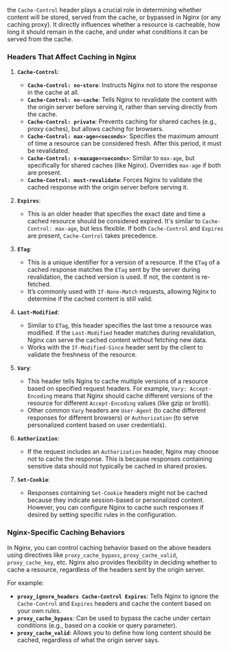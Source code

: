 the `Cache-Control` header plays a crucial role in determining whether content will be stored, served from the cache, or bypassed in Nginx (or any caching proxy). It directly influences whether a resource is cacheable, how long it should remain in the cache, and under what conditions it can be served from the cache.

### Headers That Affect Caching in Nginx

1. **`Cache-Control`**:
    
    - **`Cache-Control: no-store`**: Instructs Nginx not to store the response in the cache at all.
    - **`Cache-Control: no-cache`**: Tells Nginx to revalidate the content with the origin server before serving it, rather than serving directly from the cache.
    - **`Cache-Control: private`**: Prevents caching for shared caches (e.g., proxy caches), but allows caching for browsers.
    - **`Cache-Control: max-age=<seconds>`**: Specifies the maximum amount of time a resource can be considered fresh. After this period, it must be revalidated.
    - **`Cache-Control: s-maxage=<seconds>`**: Similar to `max-age`, but specifically for shared caches (like Nginx). Overrides `max-age` if both are present.
    - **`Cache-Control: must-revalidate`**: Forces Nginx to validate the cached response with the origin server before serving it.
2. **`Expires`**:
    
    - This is an older header that specifies the exact date and time a cached resource should be considered expired. It's similar to `Cache-Control: max-age`, but less flexible. If both `Cache-Control` and `Expires` are present, `Cache-Control` takes precedence.
3. **`ETag`**:
    
    - This is a unique identifier for a version of a resource. If the `ETag` of a cached response matches the `ETag` sent by the server during revalidation, the cached version is used. If not, the content is re-fetched.
    - It’s commonly used with `If-None-Match` requests, allowing Nginx to determine if the cached content is still valid.
4. **`Last-Modified`**:
    
    - Similar to `ETag`, this header specifies the last time a resource was modified. If the `Last-Modified` header matches during revalidation, Nginx can serve the cached content without fetching new data.
    - Works with the `If-Modified-Since` header sent by the client to validate the freshness of the resource.
5. **`Vary`**:
    
    - This header tells Nginx to cache multiple versions of a resource based on specified request headers. For example, `Vary: Accept-Encoding` means that Nginx should cache different versions of the resource for different `Accept-Encoding` values (like gzip or brotli).
    - Other common `Vary` headers are `User-Agent` (to cache different responses for different browsers) or `Authorization` (to serve personalized content based on user credentials).
6. **`Authorization`**:
    
    - If the request includes an `Authorization` header, Nginx may choose not to cache the response. This is because responses containing sensitive data should not typically be cached in shared proxies.
7. **`Set-Cookie`**:
    
    - Responses containing `Set-Cookie` headers might not be cached because they indicate session-based or personalized content. However, you can configure Nginx to cache such responses if desired by setting specific rules in the configuration.

### Nginx-Specific Caching Behaviors

In Nginx, you can control caching behavior based on the above headers using directives like `proxy_cache_bypass`, `proxy_cache_valid`, `proxy_cache_key`, etc. Nginx also provides flexibility in deciding whether to cache a resource, regardless of the headers sent by the origin server.

For example:

- **`proxy_ignore_headers Cache-Control Expires`**: Tells Nginx to ignore the `Cache-Control` and `Expires` headers and cache the content based on your own rules.
- **`proxy_cache_bypass`**: Can be used to bypass the cache under certain conditions (e.g., based on a cookie or query parameter).
- **`proxy_cache_valid`**: Allows you to define how long content should be cached, regardless of what the origin server says.